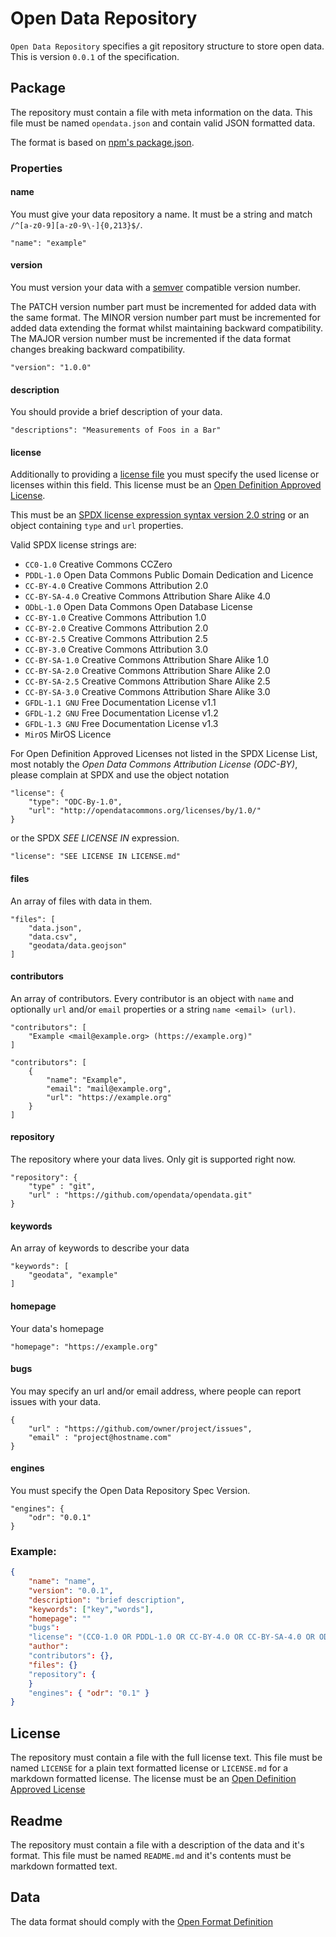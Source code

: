 # Open Data Repository

`Open Data Repository` specifies a git repository structure to store open data. This is version `0.0.1` of the specification.

## Package

The repository must contain a file with meta information on the data. This file must be named `opendata.json` and contain valid JSON formatted data. 

The format is based on [npm's package.json](https://docs.npmjs.com/files/package.json).

### Properties

#### name

You must give your data repository a name. It must be a string and match `/^[a-z0-9][a-z0-9\-]{0,213}$/`.

```
"name": "example"
```

#### version

You must version your data with a [semver](http://semver.org/) compatible version number.

The PATCH version number part must be incremented for added data with the same format. 
The MINOR version number part must be incremented for added data extending the format whilst maintaining backward compatibility.
The MAJOR version number must be incremented if the data format changes breaking backward compatibility.

```
"version": "1.0.0"
```

#### description

You should provide a brief description of your data.

```
"descriptions": "Measurements of Foos in a Bar"
```

#### license

Additionally to providing a [license file](#License) you must specify the used license or licenses within this field. This license must be an [Open Definition Approved License](http://opendefinition.org/licenses/).

This must be an [SPDX license expression syntax version 2.0 string](https://www.npmjs.com/package/spdx) or an object containing `type` and `url` properties.

Valid SPDX license strings are:

* `CC0-1.0` Creative Commons CCZero
* `PDDL-1.0` Open Data Commons Public Domain Dedication and Licence
* `CC-BY-4.0` Creative Commons Attribution 2.0
* `CC-BY-SA-4.0` Creative Commons Attribution Share Alike 4.0
* `ODbL-1.0` Open Data Commons Open Database License
* `CC-BY-1.0` Creative Commons Attribution 1.0
* `CC-BY-2.0` Creative Commons Attribution 2.0
* `CC-BY-2.5` Creative Commons Attribution 2.5
* `CC-BY-3.0` Creative Commons Attribution 3.0
* `CC-BY-SA-1.0` Creative Commons Attribution Share Alike 1.0
* `CC-BY-SA-2.0` Creative Commons Attribution Share Alike 2.0
* `CC-BY-SA-2.5` Creative Commons Attribution Share Alike 2.5
* `CC-BY-SA-3.0` Creative Commons Attribution Share Alike 3.0
* `GFDL-1.1 GNU` Free Documentation License v1.1
* `GFDL-1.2 GNU` Free Documentation License v1.2
* `GFDL-1.3 GNU` Free Documentation License v1.3
* `MirOS` MirOS Licence

For Open Definition Approved Licenses not listed in the SPDX License List, most notably the *Open Data Commons Attribution License (ODC-BY)*, please complain at SPDX and use the object notation

```
"license": { 
	"type": "ODC-By-1.0", 
	"url": "http://opendatacommons.org/licenses/by/1.0/"
}
```

or the SPDX *SEE LICENSE IN* expression.

```
"license": "SEE LICENSE IN LICENSE.md"
```

#### files

An array of files with data in them. 

```
"files": [
	"data.json",
	"data.csv",
	"geodata/data.geojson"
]
```

#### contributors

An array of contributors. Every contributor is an object with `name` and optionally `url` and/or `email` properties or a string `name <email> (url)`.
	
```
"contributors": [
	"Example <mail@example.org> (https://example.org)"
]
```

```
"contributors": [
	{
		"name": "Example",
		"email": "mail@example.org",
		"url": "https://example.org"
	}
]
```

#### repository

The repository where your data lives. Only git is supported right now.

```
"repository": { 
	"type" : "git",
	"url" : "https://github.com/opendata/opendata.git"
}
```

#### keywords

An array of keywords to describe your data

```
"keywords": [
	"geodata", "example"
]
```

#### homepage

Your data's homepage

```
"homepage": "https://example.org"
```

#### bugs

You may specify an url and/or email address, where people can report issues with your data. 

```
{
	"url" : "https://github.com/owner/project/issues",
	"email" : "project@hostname.com"
}
```

#### engines

You must specify the Open Data Repository Spec Version.

```
"engines": { 
	"odr": "0.0.1" 
} 
```

### Example:

``` json
{
	"name": "name",
	"version": "0.0.1",
	"description": "brief description",
	"keywords": ["key","words"],
	"homepage": ""
	"bugs": 
	"license": "(CC0-1.0 OR PDDL-1.0 OR CC-BY-4.0 OR CC-BY-SA-4.0 OR ODbL-1.0)",
	"author": 
	"contributors": {},
	"files": {}
	"repository": {
	}
	"engines": { "odr": "0.1" }
}
```

## License

The repository must contain a file with the full license text. This file must be named `LICENSE` for a plain text formatted license or `LICENSE.md` for a markdown formatted license. 
The license must be an [Open Definition Approved License](http://opendefinition.org/licenses/)

## Readme

The repository must contain a file with a description of the data and it's format. This file must be named `README.md` and it's contents must be markdown formatted text.

## Data

The data format should comply with the [Open Format Definition](http://opendefinition.org/ofd/)
